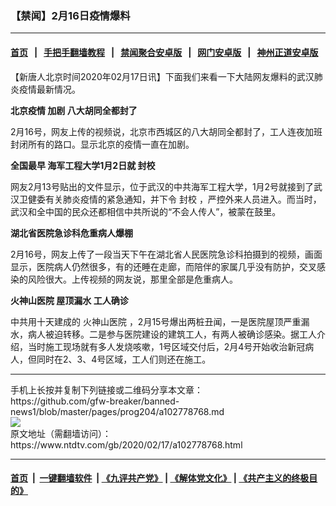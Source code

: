 ### 【禁闻】2月16日疫情爆料
------------------------

#### [首页](https://github.com/gfw-breaker/banned-news1/blob/master/README.md) &nbsp;&nbsp;|&nbsp;&nbsp; [手把手翻墙教程](https://github.com/gfw-breaker/guides/wiki) &nbsp;&nbsp;|&nbsp;&nbsp; [禁闻聚合安卓版](https://github.com/gfw-breaker/bn-android) &nbsp;&nbsp;|&nbsp;&nbsp; [网门安卓版](https://github.com/oGate2/oGate) &nbsp;&nbsp;|&nbsp;&nbsp; [神州正道安卓版](https://github.com/SzzdOgate/update) 



<div><div class="post_content" itemprop="articleBody">
 <p>
  【新唐人北京时间2020年02月17日讯】下面我们来看一下大陆网友爆料的武汉肺炎疫情最新情况。
 </p>
 <p>
  <strong>
   <ok href="https://www.ntdtv.com/gb/北京疫情.htm">
    北京疫情
   </ok>
   加剧 八大胡同全都封了
  </strong>
 </p>
 <p>
  2月16号，网友上传的视频说，北京市西城区的八大胡同全都封了，工人连夜加班封闭所有的路口。显示北京的疫情一直在加剧。
 </p>
 <p>
  <strong>
   全国最早 海军工程大学1月2日就
   <ok href="https://www.ntdtv.com/gb/封校.htm">
    封校
   </ok>
  </strong>
 </p>
 <p>
  网友2月13号贴出的文件显示，位于武汉的中共海军工程大学，1月2号就接到了武汉卫健委有关肺炎疫情的紧急通知，并下令
  <ok href="https://www.ntdtv.com/gb/封校.htm">
   封校
  </ok>
  ，严控外来人员进入。而当时，武汉和全中国的民众还都相信中共所说的“不会人传人”，被蒙在鼓里。
 </p>
 <p>
  <strong>
   湖北省医院急诊科危重病人爆棚
  </strong>
 </p>
 <p>
  2月16号，网友上传了一段当天下午在湖北省人民医院急诊科拍摄到的视频，画面显示，医院病人仍然很多，有的还睡在走廊，而陪伴的家属几乎没有防护，交叉感染的风险很大。上传视频的网友说，那里全部是危重病人。
 </p>
 <p>
  <strong>
   <ok href="https://www.ntdtv.com/gb/火神山医院.htm">
    火神山医院
   </ok>
   屋顶漏水 工人确诊
  </strong>
 </p>
 <p>
  中共用十天建成的
  <ok href="https://www.ntdtv.com/gb/火神山医院.htm">
   火神山医院
  </ok>
  ，2月15号爆出两桩丑闻，一是医院屋顶严重漏水，病人被迫转移。二是参与医院建设的建筑工人，有两人被确诊感染。据工人介绍，当时施工现场就有多人发烧咳嗽，1号区域交付后，2月4号开始收治新冠病人，但同时在2、3、4号区域，工人们则还在施工。
 </p>
 <div class="single_ad">
 </div>
</div>
</div>
<hr/>
手机上长按并复制下列链接或二维码分享本文章：<br/>
https://github.com/gfw-breaker/banned-news1/blob/master/pages/prog204/a102778768.md <br/>
<a href='https://github.com/gfw-breaker/banned-news1/blob/master/pages/prog204/a102778768.md'><img src='https://github.com/gfw-breaker/banned-news1/blob/master/pages/prog204/a102778768.md.png'/></a> <br/>
原文地址（需翻墙访问）：https://www.ntdtv.com/gb/2020/02/17/a102778768.html


------------------------
#### [首页](https://github.com/gfw-breaker/banned-news1/blob/master/README.md) &nbsp;|&nbsp; [一键翻墙软件](https://github.com/gfw-breaker/nogfw/blob/master/README.md) &nbsp;| [《九评共产党》](https://github.com/gfw-breaker/9ping.md/blob/master/README.md#九评之一评共产党是什么) | [《解体党文化》](https://github.com/gfw-breaker/jtdwh.md/blob/master/README.md) | [《共产主义的终极目的》](https://github.com/gfw-breaker/gczydzjmd.md/blob/master/README.md)


<img src='http://gfw-breaker.win/banned-news/pages/prog204/a102778768.md' width='0px' height='0px'/>